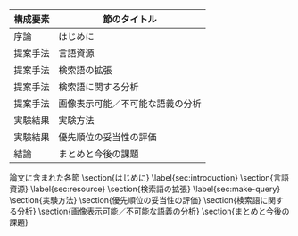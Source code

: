 構成要素 | 節のタイトル
 --- | --- 
序論 | はじめに
提案手法 | 言語資源
提案手法 | 検索語の拡張
提案手法 | 検索語に関する分析
提案手法 | 画像表示可能／不可能な語義の分析
実験結果 | 実験方法
実験結果 | 優先順位の妥当性の評価
結論 | まとめと今後の課題

論文に含まれた各節
\section{はじめに} \label{sec:introduction}
\section{言語資源} \label{sec:resource}
\section{検索語の拡張} \label{sec:make-query}
\section{実験方法}
\section{優先順位の妥当性の評価}
\section{検索語に関する分析}
\section{画像表示可能／不可能な語義の分析}
\section{まとめと今後の課題}
